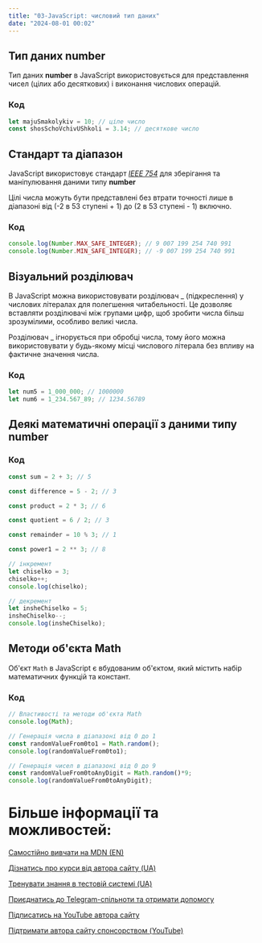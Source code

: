```yaml
---
title: "03-JavaScript: числовий тип даних"
date: "2024-08-01 00:02"
---
```


## Тип даних number

Тип даних **number** в JavaScript використовується для представлення чисел (цілих або десяткових) і виконання числових операцій.

### Код

```javascript
let majuSmakolykiv = 10; // ціле число
const shosSchoVchivUShkoli = 3.14; // десяткове число
```

## Стандарт та діапазон

JavaScript використовує стандарт [_IEEE 754_](https://uk.wikipedia.org/wiki/IEEE_754?authuser=0&hl=uk) для зберігання та маніпулювання даними типу **number**

Цілі числа можуть бути представлені без втрати точності лише в діапазоні від (-2 в 53 ступені + 1) до (2 в 53 ступені - 1) включно.

### Код

```javascript
console.log(Number.MAX_SAFE_INTEGER); // 9 007 199 254 740 991
console.log(Number.MIN_SAFE_INTEGER); // -9 007 199 254 740 991
```

## Візуальний розділювач

В JavaScript можна використовувати розділювач \_ (підкреслення) у числових літералах для полегшення читабельності. Це дозволяє вставляти розділювачі між групами цифр, щоб зробити числа більш зрозумілими, особливо великі числа.

Розділювач \_ ігнорується при обробці числа, тому його можна використовувати у будь-якому місці числового літерала без впливу на фактичне значення числа.

### Код

```javascript
let num5 = 1_000_000; // 1000000
let num6 = 1_234.567_89; // 1234.56789
```

## Деякі математичні операції з даними типу **number**

### Код

```javascript
const sum = 2 + 3; // 5

const difference = 5 - 2; // 3

const product = 2 * 3; // 6

const quotient = 6 / 2; // 3

const remainder = 10 % 3; // 1

const power1 = 2 ** 3; // 8

// інкремент
let chiselko = 3;
chiselko++;
console.log(chiselko);

// декремент
let insheChiselko = 5;
insheChiselko--;
console.log(insheChiselko);
```

## Методи об'єкта Math

Об'єкт `Math` в JavaScript є вбудованим об'єктом, який містить набір математичних функцій та констант.

### Код

```javascript
// Властивості та методи об'єкта Math
console.log(Math);

// Генерація числа в діапазоні від 0 до 1
const randomValueFrom0to1 = Math.random();
console.log(randomValueFrom0to1);

// Генерація чисел в діапазоні від 0 до 9
const randomValueFrom0toAnyDigit = Math.random()*9;
console.log(randomValueFrom0toAnyDigit);
```

# Більше інформації та можливостей:

[Самостійно вивчати на MDN (EN)](https://developer.mozilla.org/en-US/curriculum/)

[Дізнатись про курси від автора сайту (UA)](https://learningtogetherua.github.io/courses/)

[Тренувати знання в тестовій системі (UA)](https://testeducatorua.github.io/itest/)

[Приєднатись до Telegram-спільноти та отримати допомогу](https://t.me/profrontendua)

[Підписатись на YouTube автора сайту](https://www.youtube.com/@itmentor)

[Підтримати автора сайту спонсорством (YouTube)](https://www.youtube.com/channel/UCo8KNXmB8Yb_07FzwCL6HgQ/join)

